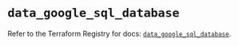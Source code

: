 # `data_google_sql_database`

Refer to the Terraform Registry for docs: [`data_google_sql_database`](https://registry.terraform.io/providers/hashicorp/google/5.22.0/docs/data-sources/sql_database).
